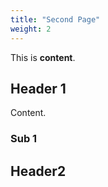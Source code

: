 ```yaml
---
title: "Second Page"
weight: 2
---
```


This is **content**.

## Header 1


Content.


### Sub 1

## Header2 